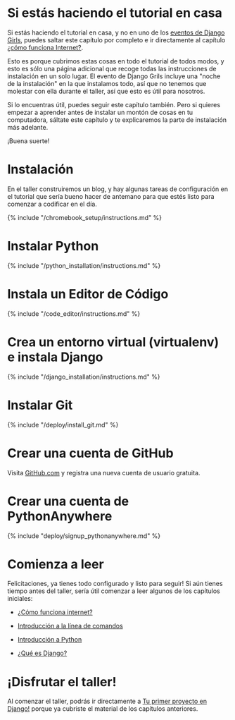 # Si estás haciendo el tutorial en casa

Si estás haciendo el tutorial en casa, y no en uno de los [eventos de Django Girls](https://djangogirls.org/events/), puedes saltar este capítulo por completo e ir directamente al capítulo [¿cómo funciona Internet?](../how_the_internet_works/README.md).

Esto es porque cubrimos estas cosas en todo el tutorial de todos modos, y esto es sólo una página adicional que recoge todas las instrucciones de instalación en un solo lugar. El evento de Django Grils incluye una "noche de la instalación" en la que instalamos todo, así que no tenemos que molestar con ella durante el taller, así que esto es útil para nosotros.

Si lo encuentras útil, puedes seguir este capítulo también. Pero si quieres empezar a aprender antes de instalar un montón de cosas en tu computadora, sáltate este capítulo y te explicaremos la parte de instalación más adelante.

¡Buena suerte!

# Instalación

En el taller construiremos un blog, y hay algunas tareas de configuración en el tutorial que sería bueno hacer de antemano para que estés listo para comenzar a codificar en el día.

<!--sec data-title="Chromebook setup (if you're using one)"
data-id="chromebook_setup" data-collapse=true ces--> {% include "/chromebook_setup/instructions.md" %} 

<!--endsec-->

# Instalar Python

{% include "/python_installation/instructions.md" %}

# Instala un Editor de Código

{% include "/code_editor/instructions.md" %}

# Crea un entorno virtual (virtualenv) e instala Django

{% include "/django_installation/instructions.md" %}

# Instalar Git

{% include "/deploy/install_git.md" %}

# Crear una cuenta de GitHub

Visita [GitHub.com](https://www.github.com) y registra una nueva cuenta de usuario gratuita.

# Crear una cuenta de PythonAnywhere

{% include "deploy/signup_pythonanywhere.md" %}

# Comienza a leer

Felicitaciones, ya tienes todo configurado y listo para seguir! Si aún tienes tiempo antes del taller, sería útil comenzar a leer algunos de los capítulos iniciales:

* [¿Cómo funciona internet?](../how_the_internet_works/README.md)

* [Introducción a la línea de comandos](../intro_to_command_line/README.md)

* [Introducción a Python](../python_introduction/README.md)

* [¿Qué es Django?](../django/README.md)

# ¡Disfrutar el taller!

Al comenzar el taller, podrás ir directamente a [Tu primer proyecto en Django!](../django_start_project/README.md) porque ya cubriste el material de los capítulos anteriores.